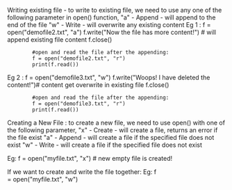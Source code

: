 Writing existing file - to write to existing file, we need to use any one of the following parameter in open() function,
"a" - Append - will append to the end of the file
"w" - Write - will overwrite any existing content
Eg 1 :		f = open("demofile2.txt", "a")
			f.write("Now the file has more content!") # will append existing file content
			f.close()

			#open and read the file after the appending:
			f = open("demofile2.txt", "r")
			print(f.read())

Eg 2 :	f = open("demofile3.txt", "w")
			f.write("Woops! I have deleted the content!")# content get overwrite in existing file
			f.close()

			#open and read the file after the appending:
			f = open("demofile3.txt", "r")
			print(f.read())

Creating a New File : to create a new file, we need to use open() with one of the following parameter,
"x" - Create - will create a file, returns an error if the file exist
"a" - Append - will create a file if the specified file does not exist
"w" - Write - will create a file if the specified file does not exist

Eg:	f = open("myfile.txt", "x") # new empty file is created!

If we want to create and write the file together:
Eg:	f = open("myfile.txt", "w")